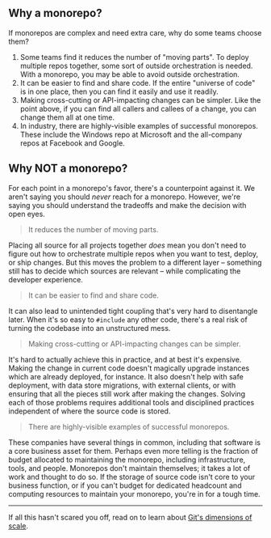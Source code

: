 ## Why a monorepo?

If monorepos are complex and need extra care, why do some teams choose them?

1. Some teams find it reduces the number of "moving parts".
To deploy multiple repos together, some sort of outside orchestration is needed.
With a monorepo, you may be able to avoid outside orchestration.
2. It can be easier to find and share code.
If the entire "universe of code" is in one place, then you can find it easily and use it readily.
3. Making cross-cutting or API-impacting changes can be simpler.
Like the point above, if you can find all callers and callees of a change, you can change them all at one time.
4. In industry, there are highly-visible examples of successful monorepos.
These include the Windows repo at Microsoft and the all-company repos at Facebook and Google.

## Why NOT a monorepo?

For each point in a monorepo's favor, there's a counterpoint against it.
We aren't saying you should _never_ reach for a monorepo.
However, we're saying you should understand the tradeoffs and make the decision with open eyes.

> It reduces the number of moving parts.

Placing all source for all projects together _does_ mean you don't need to figure out how to orchestrate multiple repos when you want to test, deploy, or ship changes.
But this moves the problem to a different layer – something still has to decide which sources are relevant – while complicating the developer experience.

> It can be easier to find and share code.

It can also lead to unintended tight coupling that's very hard to disentangle later.
When it's so easy to `#include` any other code, there's a real risk of turning the codebase into an unstructured mess.

> Making cross-cutting or API-impacting changes can be simpler.

It's hard to actually achieve this in practice, and at best it's expensive.
Making the change in current code doesn't magically upgrade instances which are already deployed, for instance.
It also doesn't help with safe deployment, with data store migrations, with external clients, or with ensuring that all the pieces still work after making the changes.
Solving each of those problems requires additional tools and disciplined practices independent of where the source code is stored.

> There are highly-visible examples of successful monorepos.

These companies have several things in common, including that software is a core business asset for them.
Perhaps even more telling is the fraction of budget allocated to maintaining the monorepo, including infrastructure, tools, and people.
Monorepos don't maintain themselves; it takes a lot of work and thought to do so.
If the storage of source code isn't core to your business function, or if you can't budget for dedicated headcount and computing resources to maintain your monorepo, you're in for a tough time.

---

If all this hasn't scared you off, read on to learn about [Git's dimensions of scale](dimensions.md).
